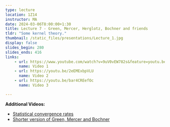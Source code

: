 ```yaml
---
type: lecture
location: 1Z14
instructor: MA
date: 2024-03-06T8:00:00+1:30
title: Lecture 7 - Green, Mercer, Herglotz, Bochner and friends
tldr: "Some kernel theory."
thumbnail: /static_files/presentations/Lecture_1.jpg
display: false
slides_begin: 280
slides_ends: 416
links: 
    - url: https://www.youtube.com/watch?v=9uV0vEW782s&feature=youtu.be
      name: Video 1
    - url: https://youtu.be/2eEMExbpVLU
      name: Video 2
    - url: https://youtu.be/bar4CREefOc
      name: Video 3

---
```

**Additional Videos:**
- [Statistical convergence rates](https://youtu.be/yjHwZfcUsKA)
- [Shorter version of Green, Mercer and Bochner](https://www.youtube.com/watch?v=wA44d5kaEDs)


